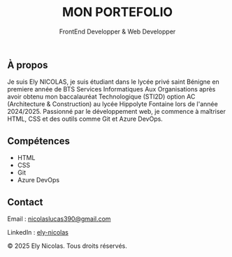<!DOCTYPE html>
<html lang="fr">
<head>
  <meta charset="UTF-8" />
  <meta name="viewport" content="width=device-width, initial-scale=1.0" />
  <title>Mon Portefolio</title>
  <link rel="stylesheet" href="style.css" />
</head>
<body>
  <header>
    <h1>MON PORTEFOLIO</h1>
    <p>FrontEnd Developper & Web Developper</p>
  </header>

  <section id="about">
    <h2>À propos</h2>
    <p>
      Je suis Ely NICOLAS, je suis étudiant dans le lycée privé saint Bénigne en premiere année de BTS Services Informatiques Aux Organisations après avoir obtenu mon baccalauréat Technologique (STI2D) option AC (Architecture & Construction) au lycée Hippolyte Fontaine lors de l'année 2024/2025. Passionné par le développement web, je commence à maîtriser HTML, CSS et des outils comme Git et Azure DevOps.
    </p>
  </section>

  <section id="skills">
    <h2>Compétences</h2>
    <ul>
      <li>HTML</li>
      <li>CSS</li>
      <li>Git</li>
      <li>Azure DevOps</li>
    </ul>
  </section>

  <section id="contact">
    <h2>Contact</h2>
    <p>Email : <a href="mailto:nicolaslucas390@gmail.com">nicolaslucas390@gmail.com</a></p>
    <p>LinkedIn : <a href="(https://www.linkedin.com/in/erwann-salla-825299382/)" target="_blank">ely-nicolas</a></p>
  </section>

  <footer>
    <p>&copy; 2025 Ely Nicolas. Tous droits réservés.</p>
  </footer>
</body>
</html>
